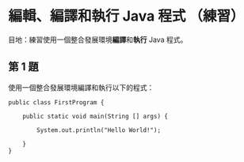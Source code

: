 # 編輯、編譯和執行 Java 程式 （練習）

目地：練習使用一個整合發展環境**編譯**和**執行** Java 程式。

## 第 1 題

使用一個整合發展環境編譯和執行以下的程式：
```
public class FirstProgram {

    public static void main(String [] args) {

        System.out.println("Hello World!");

    }
}
```


